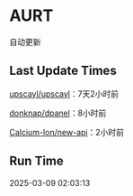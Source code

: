 # AURT

自动更新


## Last Update Times

[upscayl/upscayl](https://github.com/upscayl/upscayl)：7天2小时前

[donknap/dpanel](https://github.com/donknap/dpanel)：8小时前

[Calcium-Ion/new-api](https://github.com/Calcium-Ion/new-api)：2小时前


## Run Time
2025-03-09 02:03:13
